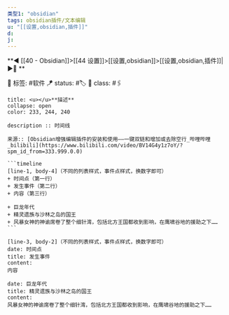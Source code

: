 ```yaml
---
类型1: "obsidian"
tags: obsidian插件/文本编辑
u: "[[设置,obsidian,插件]]"
d:
j: 
---
```


**◀️ [[40 - Obsidian]]>[[44 设置]]>[[设置,obsidian]]>[[设置,obsidian,插件]]| ▶️📎 **  

🧩 标签:  #软件 
🪁 status: #🏷️
🎏 class: #🖇️

```ad-info
title: <u></u>**描述**
collapse: open
color: 233, 244, 240

description :: 时间线

来源:: [Obsidian增强编辑插件的安装和使用——一键双链和增加或去除空行_哔哩哔哩_bilibili](https://www.bilibili.com/video/BV14G4y1z7oY/?spm_id_from=333.999.0.0)
```


````text
```timeline
[line-1, body-4]（不同的列表样式，事件点样式，换数字即可）
+ 时间点（第一行）
+ 发生事件（第二行）
+ 内容（第三行）

+ 巨龙年代
+ 精灵遗族与沙林之岛的国王
+ 风暴女神的神谕席卷了整个细针湾，包括北方王国都收到影响，在鹰啸谷地的援助之下……
```
````


```timeline-labeled
[line-3, body-2]（不同的列表样式，事件点样式，换数字即可）
date: 时间点
title: 发生事件
content:
内容

date: 巨龙年代
title: 精灵遗族与沙林之岛的国王
content:
风暴女神的神谕席卷了整个细针湾，包括北方王国都收到影响，在鹰啸谷地的援助之下……
```
